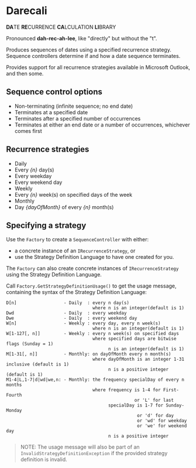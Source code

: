 
# Darecali

**DA**TE **RE**CURRENCE **CA**LCULATION **LI**BRARY

Pronounced **dah-rec-ah-lee**, like "directly" but without the "t".

Produces sequences of dates using a specified recurrence strategy.  Sequence controllers determine if and how a date sequence terminates.

Provides support for all recurrence strategies available in Microsoft Outlook, and then some.

## Sequence control options

* Non-terminating (infinite sequence; no end date)
* Terminates at a specified date
* Terminates after a specified number of occurrences
* Terminates at either an end date or a number of occurrences, whichever comes first

## Recurrence strategies

* Daily
 * Every _{n}_ day(s)
 * Every weekday
 * Every weekend day
* Weekly
 * Every _{n}_ week(s) on specified days of the week
* Monthly
 * Day _{dayOfMonth}_ of every _{n}_ month(s)

## Specifying a strategy

Use the `Factory` to create a `SequenceController` with either:
* a concrete instance of an `IRecurrenceStrategy`, or
* use the Strategy Definition Language to have one created for you.

The `Factory` can also create concrete instances of `IRecurrenceStrategy` using the Strategy Definition Language.  

Call `Factory.GetStrategyDefinitionUsage()` to get the usage message, containing the syntax of the Strategy Definition Language:

```
D[n]                  - Daily  : every n day(s)
                                 where n is an integer(default is 1)
Dwd                   - Daily  : every weekday
Dwe                   - Daily  : every weekend day
W[n]                  - Weekly : every day, every n week(s)
                                 where n is an integer(default is 1)
W[1-127[, n]]         - Weekly : every n week(s) on specified days
                                 where specified days are bitwise flags (Sunday = 1)
                                       n is an integer(default is 1)
M[1-31[, n]]          - Monthly: on dayOfMonth every n month(s)
                                 where dayOfMonth is an integer 1-31 inclusive (default is 1)
                                       n is a positive integer (default is 1)
M1-4|L,1-7|d|wd|we,n: - Monthly: the frequency specialDay of every n months
                                 where frequency is 1-4 for First-Fourth
                                                 or 'L' for last
                                       specialDay is 1-7 for Sunday-Monday
                                                  or 'd' for day
                                                  or 'wd' for weekday
                                                  or 'we' for weekend day
                                       n is a positive integer
```

>NOTE: The usage message will also be part of an `InvalidStrategyDefinitionException` if the provided strategy definition is invalid.